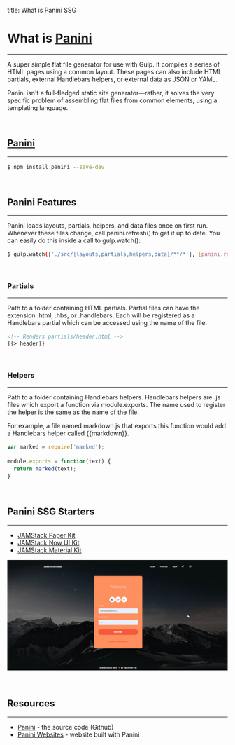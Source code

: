 title: What is Panini SSG

# What is [Panini](https://github.com/foundation/panini)
---

A super simple flat file generator for use with Gulp. It compiles a series of HTML pages using a common layout. These pages can also include HTML partials, external Handlebars helpers, or external data as JSON or YAML.

Panini isn't a full-fledged static site generator—rather, it solves the very specific problem of assembling flat files from common elements, using a templating language.

<br />

## [Panini](https://github.com/foundation/panini)
---

```bash
$ npm install panini --save-dev
```

<br />

## Panini Features
---

Panini loads layouts, partials, helpers, and data files once on first run. Whenever these files change, call panini.refresh() to get it up to date. You can easily do this inside a call to gulp.watch():

```bash
$ gulp.watch(['./src/{layouts,partials,helpers,data}/**/*'], [panini.refresh]);
```

<br />

### Partials
---

Path to a folder containing HTML partials. Partial files can have the extension .html, .hbs, or .handlebars. Each will be registered as a Handlebars partial which can be accessed using the name of the file.

```html
<!-- Renders partials/header.html -->
{{> header}}
```

<br />

### Helpers
---

Path to a folder containing Handlebars helpers. Handlebars helpers are .js files which export a function via module.exports. The name used to register the helper is the same as the name of the file.

For example, a file named markdown.js that exports this function would add a Handlebars helper called {{markdown}}.

```javascript
var marked = require('marked');

module.exports = function(text) {
  return marked(text);
}
```

<br />

## Panini SSG Starters
---

- [JAMStack Paper Kit](https://appseed.us/apps/jamstack/jamstack-paper-kit)
- [JAMStack Now UI Kit](https://appseed.us/apps/jamstack/jamstack-now-ui-kit)
- [JAMStack Material Kit](https://appseed.us/apps/jamstack/jamstack-material-kit)

![Paper Kit - Built with Panini SSG](https://raw.githubusercontent.com/app-generator/static/master/products/jamstack-paper-kit-intro.gif)

<br />

## Resources
---

- [Panini](https://github.com/foundation/panini) - the source code (Github)
- [Panini Websites](https://appseed.us/apps/jamstack) - website built with Panini
